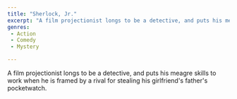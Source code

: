 ```yaml
---
title: "Sherlock, Jr."
excerpt: "A film projectionist longs to be a detective, and puts his meagre skills to work when he is framed by a rival for stealing his girlfriend's father's poc..."
genres: 
 - Action
 - Comedy
 - Mystery

---
```


A film projectionist longs to be a detective, and puts his meagre skills to work when he is framed by a rival for stealing his girlfriend's father's pocketwatch.
